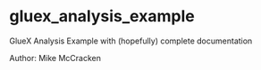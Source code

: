 # gluex_analysis_example

GlueX Analysis Example with (hopefully) complete documentation

Author: Mike McCracken
